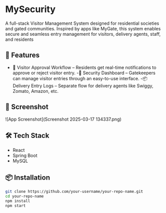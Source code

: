  # MySecurity
A full-stack Visitor Management System designed for residential societies and gated communities.
Inspired by apps like MyGate, this system enables secure and seamless entry management for visitors, delivery agents, staff, and residents

## 🚀 Features
- 🔔 Visitor Approval Workflow – Residents get real-time notifications to approve or reject visitor entry.
-👮 Security Dashboard – Gatekeepers can manage visitor entries through an easy-to-use interface.
-📦 Delivery Entry Logs – Separate flow for delivery agents like Swiggy, Zomato, Amazon, etc.

## 📸 Screenshot
![App Screenshot](Screenshot 2025-03-17 134337.png)

## 🛠 Tech Stack
- React
- Spring Boot
- MySQL

## 📦 Installation
```bash
git clone https://github.com/your-username/your-repo-name.git
cd your-repo-name
npm install
npm start

